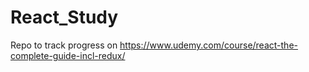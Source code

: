 # React_Study

Repo to track progress on https://www.udemy.com/course/react-the-complete-guide-incl-redux/

